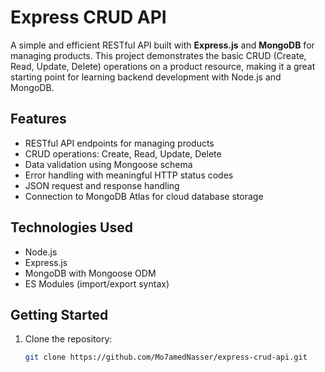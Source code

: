 # Express CRUD API

A simple and efficient RESTful API built with **Express.js** and **MongoDB** for managing products. This project demonstrates the basic CRUD (Create, Read, Update, Delete) operations on a product resource, making it a great starting point for learning backend development with Node.js and MongoDB.

## Features

- RESTful API endpoints for managing products
- CRUD operations: Create, Read, Update, Delete
- Data validation using Mongoose schema
- Error handling with meaningful HTTP status codes
- JSON request and response handling
- Connection to MongoDB Atlas for cloud database storage

## Technologies Used

- Node.js
- Express.js
- MongoDB with Mongoose ODM
- ES Modules (import/export syntax)

## Getting Started

1. Clone the repository:
   ```bash
   git clone https://github.com/Mo7amedNasser/express-crud-api.git
